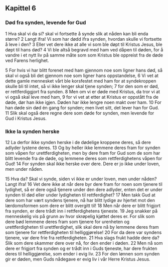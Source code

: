 ## Kapittel 6

### Død fra synden, levende for Gud

1 Hva skal vi da si? skal vi fortsette å synde slik at nåden kan bli enda større?
2 Langt ifra! Vi som har dødd ifra synden, hvordan skulle vi fortsette å leve i den?
3 Eller vet dere ikke at alle vi som ble døpt til Kristus Jesus, ble døpt til hans død?
4 Vi ble altså begravd med ham ved dåpen til døden, for å vandre i et nytt liv på samme måte som som Kristus ble oppreist fra de døde ved Farens herlighet.

5 For hvis vi har blitt forenet med ham gjennom noe som ligner hans død, så skal vi også bli det gjennom noe som ligner hans oppstandelse,
6 Vi vet at dette gamle mennesket vårt ble korsfestet med ham for at syndekroppen skulle bli til intet, så vi ikke lenger skal tjene synden;
7 for den som er død, er rettferdiggjort fra synden.
8 Men om vi er døde med Kristus, da tror vi at vi også skal leve med ham,
9 for vi vet at etter at Kristus er oppstått fra de døde, dør han ikke igjen. Døden har ikke lengre noen makt over ham.
10 For han døde sin død én gang for synden; men livet sitt, det lever han for Gud.
11 Slik skal også dere regne dere som døde for synden, men levende for Gud i Kristus Jesus.

### Ikke la synden herske

12 La derfor ikke synden herske i de dødelige kroppene deres, så dere adlyder lystene deres.
13 Og by heller ikke lemmene deres fram for synden som våpen for urettferdigheten, men by dere fram for Gud som de som har blitt levende fra de døde, og lemmene deres som rettferdighetens våpen for Gud!
14 For synden skal ikke herske over dere. Dere er jo ikke under loven, men under nåden.

15 Hva da? Skal vi synde, siden vi ikke er under loven, men under nåden? Langt ifra!
16 Vet dere ikke at når dere byr dere fram for noen som tjenere til lydighet, så er dere også tjenere under den dere adlyder, enten det er under synden til død eller under lydigheten til rettferdighet?
17 Men takk Gud at dere som har vært syndens tjenere, nå har blitt lydige av hjertet mot den lærdomsformen som dere er blitt overgitt til!
18 Men når dere er blitt frigjort fra synden, er dere trådt inn i rettferdighetens tjeneste.
19 Jeg snakker på menneskelig vis på grunn av hvor skrøpelig kjøttet deres er. For slik som dere bød lemmene deres fram som tjenere for urenheten og urettferdigheten til urettferdighet, slik skal dere nå by lemmene deres fram som tjenere for rettferdigheten til helliggjørelse!
20 For da dere var syndens tjenere, var dere frie fra rettferdigheten.
21 Hva slags frukt hadde dere da? Slik som dere skammer dere over nå, for den ender i døden.
22 Men nå som dere er frigjort fra synden og er trådt inn i Guds tjeneste, har dere frukten deres til helliggjørelse, som ender i evig liv.
23 For den lønnen som synden gir er døden, men Guds nådegave er evig liv i vår Herre Kristus Jesus.

